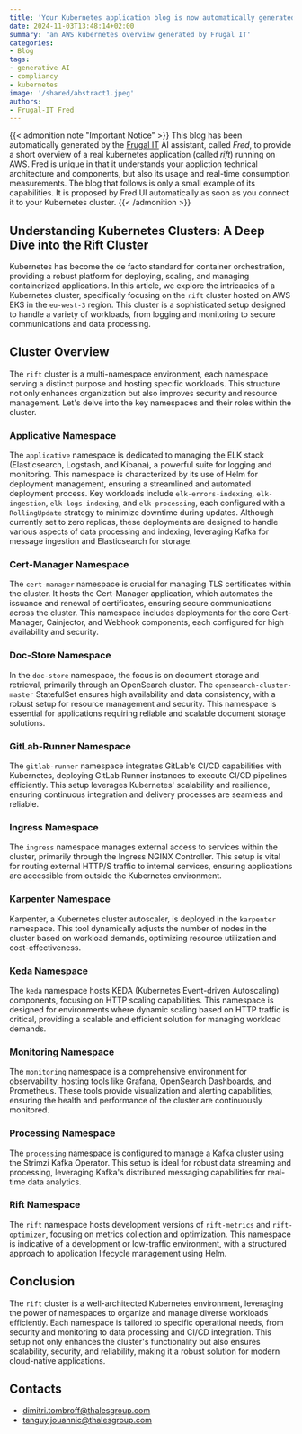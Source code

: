 ```yaml
---
title: 'Your Kubernetes application blog is now automatically generated'
date: 2024-11-03T13:48:14+02:00
summary: 'an AWS kubernetes overview generated by Frugal IT'
categories:
- Blog
tags:
- generative AI
- compliancy
- kubernetes
image: '/shared/abstract1.jpeg'
authors: 
- Frugal-IT Fred 
---
```


{{< admonition note "Important Notice" >}}
This blog has been automatically generated by the [Frugal IT](/building-blocks/frugal-it) AI assistant, called *Fred*, to provide a short overview of a real kubernetes application (called *rift*) running on AWS. 
Fred is unique in that it understands your appliction technical architecture and components, but also its usage and real-time consumption measurements. The blog that follows is only a small example of its capabilities. It is proposed by Fred UI automatically as soon as you connect it to your Kubernetes cluster.
{{< /admonition >}}

## Understanding Kubernetes Clusters: A Deep Dive into the Rift Cluster

Kubernetes has become the de facto standard for container orchestration, providing a robust platform for deploying, scaling, and managing containerized applications. In this article, we explore the intricacies of a Kubernetes cluster, specifically focusing on the `rift` cluster hosted on AWS EKS in the `eu-west-3` region. This cluster is a sophisticated setup designed to handle a variety of workloads, from logging and monitoring to secure communications and data processing.

## Cluster Overview

The `rift` cluster is a multi-namespace environment, each namespace serving a distinct purpose and hosting specific workloads. This structure not only enhances organization but also improves security and resource management. Let's delve into the key namespaces and their roles within the cluster.

### Applicative Namespace

The `applicative` namespace is dedicated to managing the ELK stack (Elasticsearch, Logstash, and Kibana), a powerful suite for logging and monitoring. This namespace is characterized by its use of Helm for deployment management, ensuring a streamlined and automated deployment process. Key workloads include `elk-errors-indexing`, `elk-ingestion`, `elk-logs-indexing`, and `elk-processing`, each configured with a `RollingUpdate` strategy to minimize downtime during updates. Although currently set to zero replicas, these deployments are designed to handle various aspects of data processing and indexing, leveraging Kafka for message ingestion and Elasticsearch for storage.

### Cert-Manager Namespace

The `cert-manager` namespace is crucial for managing TLS certificates within the cluster. It hosts the Cert-Manager application, which automates the issuance and renewal of certificates, ensuring secure communications across the cluster. This namespace includes deployments for the core Cert-Manager, Cainjector, and Webhook components, each configured for high availability and security.

### Doc-Store Namespace

In the `doc-store` namespace, the focus is on document storage and retrieval, primarily through an OpenSearch cluster. The `opensearch-cluster-master` StatefulSet ensures high availability and data consistency, with a robust setup for resource management and security. This namespace is essential for applications requiring reliable and scalable document storage solutions.

### GitLab-Runner Namespace

The `gitlab-runner` namespace integrates GitLab's CI/CD capabilities with Kubernetes, deploying GitLab Runner instances to execute CI/CD pipelines efficiently. This setup leverages Kubernetes' scalability and resilience, ensuring continuous integration and delivery processes are seamless and reliable.

### Ingress Namespace

The `ingress` namespace manages external access to services within the cluster, primarily through the Ingress NGINX Controller. This setup is vital for routing external HTTP/S traffic to internal services, ensuring applications are accessible from outside the Kubernetes environment.

### Karpenter Namespace

Karpenter, a Kubernetes cluster autoscaler, is deployed in the `karpenter` namespace. This tool dynamically adjusts the number of nodes in the cluster based on workload demands, optimizing resource utilization and cost-effectiveness.

### Keda Namespace

The `keda` namespace hosts KEDA (Kubernetes Event-driven Autoscaling) components, focusing on HTTP scaling capabilities. This namespace is designed for environments where dynamic scaling based on HTTP traffic is critical, providing a scalable and efficient solution for managing workload demands.

### Monitoring Namespace

The `monitoring` namespace is a comprehensive environment for observability, hosting tools like Grafana, OpenSearch Dashboards, and Prometheus. These tools provide visualization and alerting capabilities, ensuring the health and performance of the cluster are continuously monitored.

### Processing Namespace

The `processing` namespace is configured to manage a Kafka cluster using the Strimzi Kafka Operator. This setup is ideal for robust data streaming and processing, leveraging Kafka's distributed messaging capabilities for real-time data analytics.

### Rift Namespace

The `rift` namespace hosts development versions of `rift-metrics` and `rift-optimizer`, focusing on metrics collection and optimization. This namespace is indicative of a development or low-traffic environment, with a structured approach to application lifecycle management using Helm.

## Conclusion

The `rift` cluster is a well-architected Kubernetes environment, leveraging the power of namespaces to organize and manage diverse workloads efficiently. Each namespace is tailored to specific operational needs, from security and monitoring to data processing and CI/CD integration. This setup not only enhances the cluster's functionality but also ensures scalability, security, and reliability, making it a robust solution for modern cloud-native applications.

## Contacts

- dimitri.tombroff@thalesgroup.com
- tanguy.jouannic@thalesgroup.com

